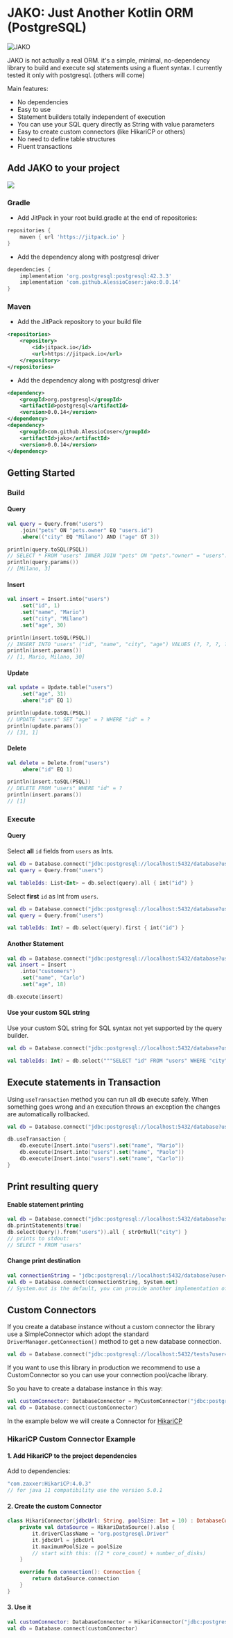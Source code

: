# JAKO: Just Another Kotlin ORM (PostgreSQL)
![JAKO](./jako.png)

JAKO is not actually a real ORM. it's a simple, minimal, no-dependency library to build and execute sql statements using a fluent syntax.
I currently tested it only with postgresql. (others will come)

Main features:
- No dependencies
- Easy to use
- Statement builders totally independent of execution
- You can use your SQL query directly as String with value parameters
- Easy to create custom connectors (like HikariCP or others)
- No need to define table structures
- Fluent transactions

## Add JAKO to your project
[![](https://jitpack.io/v/AlessioCoser/jako.svg)](https://jitpack.io/#AlessioCoser/jako)

### Gradle
- Add JitPack in your root build.gradle at the end of repositories:
```groovy
repositories {
    maven { url 'https://jitpack.io' }
}
```

- Add the dependency along with postgresql driver
```groovy
dependencies {
    implementation 'org.postgresql:postgresql:42.3.3'
    implementation 'com.github.AlessioCoser:jako:0.0.14'
}
```

### Maven
- Add the JitPack repository to your build file
```xml
<repositories>
    <repository>
        <id>jitpack.io</id>
        <url>https://jitpack.io</url>
    </repository>
</repositories>
```
- Add the dependency along with postgresql driver
```xml
<dependency>
    <groupId>org.postgresql</groupId>
    <artifactId>postgresql</artifactId>
    <version>0.0.14</version>
</dependency>
<dependency>
    <groupId>com.github.AlessioCoser</groupId>
    <artifactId>jako</artifactId>
    <version>0.0.14</version>
</dependency>
```

## Getting Started
### Build
#### Query
```kotlin
val query = Query.from("users")
    .join("pets" ON "pets.owner" EQ "users.id")
    .where(("city" EQ "Milano") AND ("age" GT 3))

println(query.toSQL(PSQL))
// SELECT * FROM "users" INNER JOIN "pets" ON "pets"."owner" = "users"."id" WHERE ("city" = ? AND "age" > ?)
println(query.params())
// [Milano, 3]
```
#### Insert
```kotlin
val insert = Insert.into("users")
    .set("id", 1)
    .set("name", "Mario")
    .set("city", "Milano")
    .set("age", 30)

println(insert.toSQL(PSQL))
// INSERT INTO "users" ("id", "name", "city", "age") VALUES (?, ?, ?, ?)
println(insert.params())
// [1, Mario, Milano, 30]
```
#### Update
```kotlin
val update = Update.table("users")
    .set("age", 31)
    .where("id" EQ 1)

println(update.toSQL(PSQL))
// UPDATE "users" SET "age" = ? WHERE "id" = ?
println(update.params())
// [31, 1]
```
#### Delete
```kotlin
val delete = Delete.from("users")
    .where("id" EQ 1)

println(insert.toSQL(PSQL))
// DELETE FROM "users" WHERE "id" = ?
println(insert.params())
// [1]
```

### Execute
#### Query
Select **all** `id` fields from `users` as Ints.

```kotlin
val db = Database.connect("jdbc:postgresql://localhost:5432/database?user=user&password=password")
val query = Query.from("users")

val tableIds: List<Int> = db.select(query).all { int("id") }
```
Select **first** `id` as Int from `users`.

```kotlin
val db = Database.connect("jdbc:postgresql://localhost:5432/database?user=user&password=password")
val query = Query.from("users")

val tableIds: Int? = db.select(query).first { int("id") }
```

#### Another Statement
```kotlin
val db = Database.connect("jdbc:postgresql://localhost:5432/database?user=user&password=password")
val insert = Insert
    .into("customers")
    .set("name", "Carlo")
    .set("age", 18)

db.execute(insert)
```

#### Use your custom SQL string
Use your custom SQL string for SQL syntax not yet supported by the query builder.

```kotlin
val db = Database.connect("jdbc:postgresql://localhost:5432/database?user=user&password=password")

val tableIds: Int? = db.select("""SELECT "id" FROM "users" WHERE "city" = ?""", listOf("Milano")).first { int("id") }
```

## Execute statements in Transaction
Using `useTransaction` method you can run all db execute safely.
When something goes wrong and an execution throws an exception the changes are automatically rollbacked.
```kotlin
val db = Database.connect("jdbc:postgresql://localhost:5432/database?user=user&password=password")

db.useTransaction {
    db.execute(Insert.into("users").set("name", "Mario"))
    db.execute(Insert.into("users").set("name", "Paolo"))
    db.execute(Insert.into("users").set("name", "Carlo"))
}
```

## Print resulting query
#### Enable statement printing
```kotlin
val db = Database.connect("jdbc:postgresql://localhost:5432/database?user=user&password=password")
db.printStatements(true)
db.select(Query().from("users")).all { strOrNull("city") }
// prints to stdout:
// SELECT * FROM "users"
```

#### Change print destination
```kotlin
val connectionString = "jdbc:postgresql://localhost:5432/database?user=user&password=password"
val db = Database.connect(connectionString, System.out)
// System.out is the default, you can provide another implementation of PrintStream
```

## Custom Connectors
If you create a database instance without a custom connector the library use a SimpleConnector which adopt the standard `DriverManager.getConnection()` method to get a new database connection.

```kotlin
val db = Database.connect("jdbc:postgresql://localhost:5432/tests?user=user&password=password")
```

If you want to use this library in production we recommend to use a CustomConnector so you can use your connection pool/cache library.

So you have to create a database instance in this way:
```kotlin
val customConnector: DatabaseConnector = MyCustomConnector("jdbc:postgresql://localhost:5432/tests?user=user&password=password")
val db = Database.connect(customConnector)
```

In the example below we will create a Connector for [HikariCP](https://github.com/brettwooldridge/HikariCP)

### HikariCP Custom Connector Example
#### 1. Add HikariCP to the project dependencies
Add to dependencies:
```groovy
"com.zaxxer:HikariCP:4.0.3"
// for java 11 compatibility use the version 5.0.1
```

#### 2. Create the custom Connector

```kotlin
class HikariConnector(jdbcUrl: String, poolSize: Int = 10) : DatabaseConnector {
    private val dataSource = HikariDataSource().also {
        it.driverClassName = "org.postgresql.Driver"
        it.jdbcUrl = jdbcUrl
        it.maximumPoolSize = poolSize 
        // start with this: ((2 * core_count) + number_of_disks)
    }

    override fun connection(): Connection {
        return dataSource.connection
    }
}
```

#### 3. Use it
```kotlin
val customConnector: DatabaseConnector = HikariConnector("jdbc:postgresql://localhost:5432/tests?user=user&password=password")
val db = Database.connect(customConnector)
```
